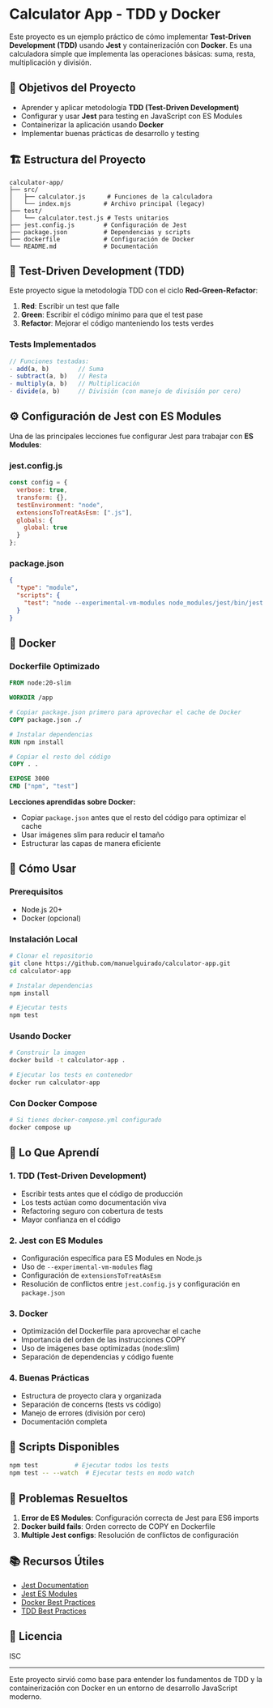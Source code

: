 # Calculator App - TDD y Docker

Este proyecto es un ejemplo práctico de cómo implementar **Test-Driven Development (TDD)** usando **Jest** y containerización con **Docker**. Es una calculadora simple que implementa las operaciones básicas: suma, resta, multiplicación y división.

## 🎯 Objetivos del Proyecto

- Aprender y aplicar metodología **TDD (Test-Driven Development)**
- Configurar y usar **Jest** para testing en JavaScript con ES Modules
- Containerizar la aplicación usando **Docker**
- Implementar buenas prácticas de desarrollo y testing

## 🏗️ Estructura del Proyecto

```
calculator-app/
├── src/
│   ├── calculator.js      # Funciones de la calculadora
│   └── index.mjs         # Archivo principal (legacy)
├── test/
│   └── calculator.test.js # Tests unitarios
├── jest.config.js        # Configuración de Jest
├── package.json          # Dependencias y scripts
├── dockerfile            # Configuración de Docker
└── README.md             # Documentación
```

## 🧪 Test-Driven Development (TDD)

Este proyecto sigue la metodología TDD con el ciclo **Red-Green-Refactor**:

1. **Red**: Escribir un test que falle
2. **Green**: Escribir el código mínimo para que el test pase
3. **Refactor**: Mejorar el código manteniendo los tests verdes

### Tests Implementados

```javascript
// Funciones testadas:
- add(a, b)        // Suma
- subtract(a, b)   // Resta  
- multiply(a, b)   // Multiplicación
- divide(a, b)     // División (con manejo de división por cero)
```

## ⚙️ Configuración de Jest con ES Modules

Una de las principales lecciones fue configurar Jest para trabajar con **ES Modules**:

### jest.config.js
```javascript
const config = {
  verbose: true,
  transform: {},
  testEnvironment: "node",
  extensionsToTreatAsEsm: [".js"],
  globals: {
    global: true
  }
};
```

### package.json
```json
{
  "type": "module",
  "scripts": {
    "test": "node --experimental-vm-modules node_modules/jest/bin/jest.js"
  }
}
```

## 🐳 Docker

### Dockerfile Optimizado

```dockerfile
FROM node:20-slim

WORKDIR /app

# Copiar package.json primero para aprovechar el cache de Docker
COPY package.json ./

# Instalar dependencias
RUN npm install

# Copiar el resto del código
COPY . .

EXPOSE 3000
CMD ["npm", "test"]
```

**Lecciones aprendidas sobre Docker:**
- Copiar `package.json` antes que el resto del código para optimizar el cache
- Usar imágenes slim para reducir el tamaño
- Estructurar las capas de manera eficiente

## 🚀 Cómo Usar

### Prerequisitos
- Node.js 20+
- Docker (opcional)

### Instalación Local

```bash
# Clonar el repositorio
git clone https://github.com/manuelguirado/calculator-app.git
cd calculator-app

# Instalar dependencias
npm install

# Ejecutar tests
npm test
```

### Usando Docker

```bash
# Construir la imagen
docker build -t calculator-app .

# Ejecutar los tests en contenedor
docker run calculator-app
```

### Con Docker Compose

```bash
# Si tienes docker-compose.yml configurado
docker compose up
```

## 📝 Lo Que Aprendí

### 1. **TDD (Test-Driven Development)**
- Escribir tests antes que el código de producción
- Los tests actúan como documentación viva
- Refactoring seguro con cobertura de tests
- Mayor confianza en el código

### 2. **Jest con ES Modules**
- Configuración específica para ES Modules en Node.js
- Uso de `--experimental-vm-modules` flag
- Configuración de `extensionsToTreatAsEsm`
- Resolución de conflictos entre `jest.config.js` y configuración en `package.json`

### 3. **Docker**
- Optimización del Dockerfile para aprovechar el cache
- Importancia del orden de las instrucciones COPY
- Uso de imágenes base optimizadas (node:slim)
- Separación de dependencias y código fuente

### 4. **Buenas Prácticas**
- Estructura de proyecto clara y organizada
- Separación de concerns (tests vs código)
- Manejo de errores (división por cero)
- Documentación completa

## 🔧 Scripts Disponibles

```bash
npm test          # Ejecutar todos los tests
npm test -- --watch  # Ejecutar tests en modo watch
```

## 🐛 Problemas Resueltos

1. **Error de ES Modules**: Configuración correcta de Jest para ES6 imports
2. **Docker build fails**: Orden correcto de COPY en Dockerfile
3. **Multiple Jest configs**: Resolución de conflictos de configuración

## 📚 Recursos Útiles

- [Jest Documentation](https://jestjs.io/docs/getting-started)
- [Jest ES Modules](https://jestjs.io/docs/ecmascript-modules)
- [Docker Best Practices](https://docs.docker.com/develop/dev-best-practices/)
- [TDD Best Practices](https://testdriven.io/test-driven-development/)

## 📄 Licencia

ISC

---

Este proyecto sirvió como base para entender los fundamentos de TDD y la containerización con Docker en un entorno de desarrollo JavaScript moderno. 